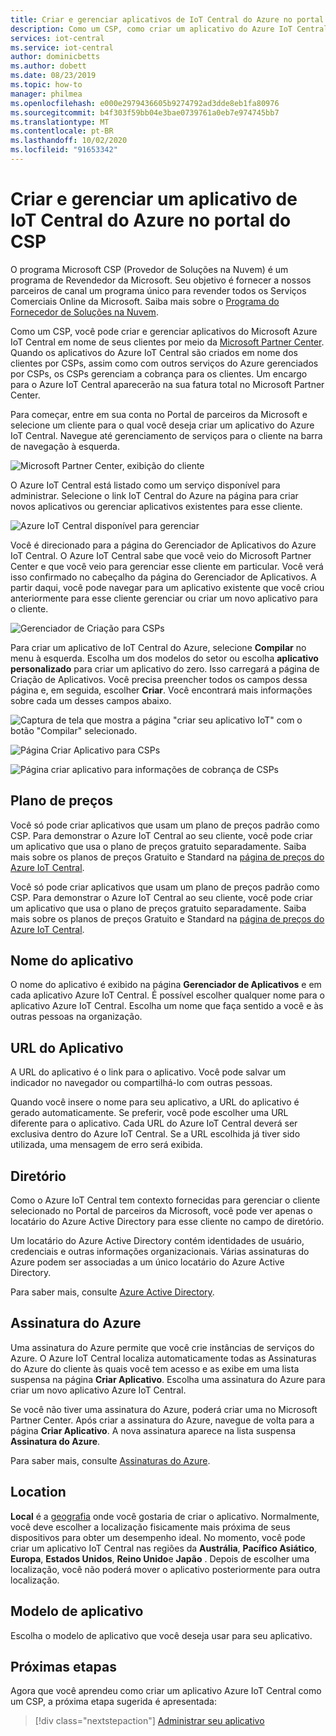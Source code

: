 ```yaml
---
title: Criar e gerenciar aplicativos de IoT Central do Azure no portal do CSP | Microsoft Docs
description: Como um CSP, como criar um aplicativo do Azure IoT Central em nome de seu cliente.
services: iot-central
ms.service: iot-central
author: dominicbetts
ms.author: dobett
ms.date: 08/23/2019
ms.topic: how-to
manager: philmea
ms.openlocfilehash: e000e2979436605b9274792ad3dde8eb1fa80976
ms.sourcegitcommit: b4f303f59bb04e3bae0739761a0eb7e974745bb7
ms.translationtype: MT
ms.contentlocale: pt-BR
ms.lasthandoff: 10/02/2020
ms.locfileid: "91653342"
---
```

# <a name="create-and-manage-an-azure-iot-central-application-from-the-csp-portal"></a>Criar e gerenciar um aplicativo de IoT Central do Azure no portal do CSP

O programa Microsoft CSP (Provedor de Soluções na Nuvem) é um programa de Revendedor da Microsoft. Seu objetivo é fornecer a nossos parceiros de canal um programa único para revender todos os Serviços Comerciais Online da Microsoft. Saiba mais sobre o [Programa do Fornecedor de Soluções na Nuvem](https://partner.microsoft.com/cloud-solution-provider).

Como um CSP, você pode criar e gerenciar aplicativos do Microsoft Azure IoT Central em nome de seus clientes por meio da [Microsoft Partner Center](https://partnercenter.microsoft.com/partner/home). Quando os aplicativos do Azure IoT Central são criados em nome dos clientes por CSPs, assim como com outros serviços do Azure gerenciados por CSPs, os CSPs gerenciam a cobrança para os clientes. Um encargo para o Azure IoT Central aparecerão na sua fatura total no Microsoft Partner Center.

Para começar, entre em sua conta no Portal de parceiros da Microsoft e selecione um cliente para o qual você deseja criar um aplicativo do Azure IoT Central. Navegue até gerenciamento de serviços para o cliente na barra de navegação à esquerda.

![Microsoft Partner Center, exibição do cliente](media/howto-create-and-manage-applications-csp/image1.png)

O Azure IoT Central está listado como um serviço disponível para administrar. Selecione o link IoT Central do Azure na página para criar novos aplicativos ou gerenciar aplicativos existentes para esse cliente.

![Azure IoT Central disponível para gerenciar](media/howto-create-and-manage-applications-csp/image2.png)

Você é direcionado para a página do Gerenciador de Aplicativos do Azure IoT Central. O Azure IoT Central sabe que você veio do Microsoft Partner Center e que você veio para gerenciar esse cliente em particular. Você verá isso confirmado no cabeçalho da página do Gerenciador de Aplicativos. A partir daqui, você pode navegar para um aplicativo existente que você criou anteriormente para esse cliente gerenciar ou criar um novo aplicativo para o cliente.

![Gerenciador de Criação para CSPs](media/howto-create-and-manage-applications-csp/image3.png)

Para criar um aplicativo de IoT Central do Azure, selecione **Compilar** no menu à esquerda. Escolha um dos modelos do setor ou escolha **aplicativo personalizado** para criar um aplicativo do zero. Isso carregará a página de Criação de Aplicativos. Você precisa preencher todos os campos dessa página e, em seguida, escolher **Criar**. Você encontrará mais informações sobre cada um desses campos abaixo.

![Captura de tela que mostra a página "criar seu aplicativo IoT" com o botão "Compilar" selecionado.](media/howto-create-and-manage-applications-csp/image4.png)

![Página Criar Aplicativo para CSPs](media/howto-create-and-manage-applications-csp/image4-1.png)

![Página criar aplicativo para informações de cobrança de CSPs](media/howto-create-and-manage-applications-csp/image4-2.png)

## <a name="pricing-plan"></a>Plano de preços

Você só pode criar aplicativos que usam um plano de preços padrão como CSP. Para demonstrar o Azure IoT Central ao seu cliente, você pode criar um aplicativo que usa o plano de preços gratuito separadamente. Saiba mais sobre os planos de preços Gratuito e Standard na [página de preços do Azure IoT Central](https://azure.microsoft.com/pricing/details/iot-central/).

Você só pode criar aplicativos que usam um plano de preços padrão como CSP. Para demonstrar o Azure IoT Central ao seu cliente, você pode criar um aplicativo que usa o plano de preços gratuito separadamente. Saiba mais sobre os planos de preços Gratuito e Standard na [página de preços do Azure IoT Central](https://azure.microsoft.com/pricing/details/iot-central/).

## <a name="application-name"></a>Nome do aplicativo

O nome do aplicativo é exibido na página **Gerenciador de Aplicativos** e em cada aplicativo Azure IoT Central. É possível escolher qualquer nome para o aplicativo Azure IoT Central. Escolha um nome que faça sentido a você e às outras pessoas na organização.

## <a name="application-url"></a>URL do Aplicativo

A URL do aplicativo é o link para o aplicativo. Você pode salvar um indicador no navegador ou compartilhá-lo com outras pessoas.

Quando você insere o nome para seu aplicativo, a URL do aplicativo é gerado automaticamente. Se preferir, você pode escolher uma URL diferente para o aplicativo. Cada URL do Azure IoT Central deverá ser exclusiva dentro do Azure IoT Central. Se a URL escolhida já tiver sido utilizada, uma mensagem de erro será exibida.

## <a name="directory"></a>Diretório

Como o Azure IoT Central tem contexto fornecidas para gerenciar o cliente selecionado no Portal de parceiros da Microsoft, você pode ver apenas o locatário do Azure Active Directory para esse cliente no campo de diretório. 

Um locatário do Azure Active Directory contém identidades de usuário, credenciais e outras informações organizacionais. Várias assinaturas do Azure podem ser associadas a um único locatário do Azure Active Directory.

Para saber mais, consulte [Azure Active Directory](https://docs.microsoft.com/azure/active-directory/).

## <a name="azure-subscription"></a>Assinatura do Azure

Uma assinatura do Azure permite que você crie instâncias de serviços do Azure. O Azure IoT Central localiza automaticamente todas as Assinaturas do Azure do cliente às quais você tem acesso e as exibe em uma lista suspensa na página **Criar Aplicativo**. Escolha uma assinatura do Azure para criar um novo aplicativo Azure IoT Central.

Se você não tiver uma assinatura do Azure, poderá criar uma no Microsoft Partner Center. Após criar a assinatura do Azure, navegue de volta para a página **Criar Aplicativo**. A nova assinatura aparece na lista suspensa **Assinatura do Azure**.

Para saber mais, consulte [Assinaturas do Azure](https://docs.microsoft.com/azure/guides/developer/azure-developer-guide#understanding-accounts-subscriptions-and-billing).

## <a name="location"></a>Location

**Local** é a [geografia](https://azure.microsoft.com/global-infrastructure/geographies/) onde você gostaria de criar o aplicativo. Normalmente, você deve escolher a localização fisicamente mais próxima de seus dispositivos para obter um desempenho ideal. No momento, você pode criar um aplicativo IoT Central nas regiões da **Austrália**, **Pacífico Asiático**, **Europa**, **Estados Unidos**, **Reino Unido**e **Japão** . Depois de escolher uma localização, você não poderá mover o aplicativo posteriormente para outra localização.

## <a name="application-template"></a>Modelo de aplicativo

Escolha o modelo de aplicativo que você deseja usar para seu aplicativo.

## <a name="next-steps"></a>Próximas etapas

Agora que você aprendeu como criar um aplicativo Azure IoT Central como um CSP, a próxima etapa sugerida é apresentada:

> [!div class="nextstepaction"]
> [Administrar seu aplicativo](howto-administer.md)
